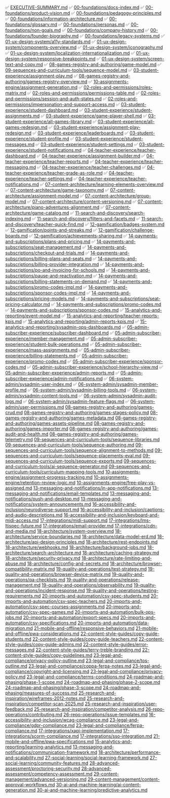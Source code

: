 <!-- 


Please perform this workflow exactly as written. Do not start enhancement work until Step 1 is completed and verified. If at anytime there is a file in 00-ORIG-CONTEXT that seems relevant, but you are not able to access, please mark the beginning of the line with this exact text: "NEED CONTEXT" + [filename] and pause the workflow.

Step 1 — Select and mark In Progress
Find the first item in 00-TEMP-CONSTRUCTION-DOCS/prioritized-checklist.md that:
is not prefixed with ✅ and
does not already contain - In Progress. If there is already an item in progress, then it is being worked on by somebody else. You need to then select the next item that isn't already marked as in-progress.
Immediately update that line to append the exact text - "In Progress" (space-hyphen-space case-sensitive) at the beginning of the line.
Save the file and re-open it to verify the change is present.
If no eligible item exists, stop and report that the checklist is fully completed or all remaining items are already In Progress.
Step 2 — Understand context
Open 00-ORIG-CONTEXT/ and review only materials relevant to the chosen item’s topic.
Identify the focused value of the page you’re enhancing (what it uniquely provides vs. other docs).
Step 3 — Enhance the chosen page (additive only)
Add information that advances the page’s specific goal; do not duplicate content that lives elsewhere.
When related details exist in other docs, reference them briefly and link internally rather than re-stating.
Keep edits purely additive; do not remove or rewrite existing content unless fixing typos/structure for clarity.
Preserve existing indentation and style.
Step 4 — Cross-check for redundancy
Confirm that added content is not already present in another page and won’t be covered more deeply elsewhere.
If overlap is useful, reference at a high level and link to the canonical doc.
Step 5 — Telemetry and dependencies (if applicable)
If the page mentions events, data, or roles, reference existing specs (e.g., event model, permissions, UX standards) instead of duplicating them.
Step 6 — Finalize and check off
When the enhancement is complete and saved, return to 00-TEMP-CONSTRUCTION-DOCS/prioritized-checklist.md.
Replace the - In Progress suffix on the chosen item with a leading ✅ to mark it complete (do not leave - In Progress).
Save and verify the checklist now shows the item as completed.
Rules and safeguards
Only one item is - In Progress at a time.
If you must switch items mid-way, first revert the previous item by removing - In Progress (unless it is now complete), then mark the new item - In Progress.
Never check off an item until edits to its target page are complete and saved.
Do not alter any other checklist lines except the current item being processed.
Exact formatting
In-progress format: [path/to/doc.md](../path/to/doc.md) - In Progress
Completed format: ✅ [path/to/doc.md](../path/to/doc.md)
Verification steps (must do)
After Step 1 and Step 6, re-open the checklist file and confirm the exact expected text is present.
If verification fails, fix the formatting immediately before proceeding.
Optional status notes
At the start of your run, post a short note: “Marked X as In Progress.”
At the end: “Completed X and checked it off.”
This prompt ensures the in-progress status is marked first, verified, and later replaced by a checkmark only after the enhancement is complete.


-->

✅ [EXECUTIVE-SUMMARY.md](../00-foundations/executive-summary.md)
✅ [00-foundations/docs-index.md](../00-foundations/docs-index.md)
✅ [00-foundations/product-vision.md](../00-foundations/product-vision.md)
✅ [00-foundations/pedagogy-principles.md](../00-foundations/pedagogy-principles.md)
✅ [00-foundations/information-architecture.md](../00-foundations/information-architecture.md)
✅ [00-foundations/glossary.md](../00-foundations/glossary.md)
✅ [00-foundations/personas.md](../00-foundations/personas.md)
✅ [00-foundations/non-goals.md](../00-foundations/non-goals.md)
✅ [00-foundations/company-history.md](../00-foundations/company-history.md)
✅ [00-foundations/founder-biography.md](../00-foundations/founder-biography.md)
✅ [00-foundations/legacy-systems.md](../00-foundations/legacy-systems.md)
✅ [01-ux-design-system/a11y-standards.md](../01-ux-design-system/a11y-standards.md)
✅ [01-ux-design-system/components-overview.md](../01-ux-design-system/components-overview.md)
✅ [01-ux-design-system/iconography.md](../01-ux-design-system/iconography.md)
✅ [01-ux-design-system/localization-internationalization.md](../01-ux-design-system/localization-internationalization.md)
✅ [01-ux-design-system/responsive-breakpoints.md](../01-ux-design-system/responsive-breakpoints.md)
✅ [01-ux-design-system/screen-text-and-copy.md](../01-ux-design-system/screen-text-and-copy.md)
✅ [08-games-registry-and-authoring/game-model.md](../08-games-registry-and-authoring/game-model.md)
✅ [09-sequences-and-curriculum-tools/sequence-model.md](../09-sequences-and-curriculum-tools/sequence-model.md)
✅ [03-student-experience/assignment-play.md](../03-student-experience/assignment-play.md)
✅ [08-games-registry-and-authoring/games-registry-overview.md](../08-games-registry-and-authoring/games-registry-overview.md)
✅ [10-assignments-engine/assignment-generation.md](../10-assignments-engine/assignment-generation.md)
✅ [02-roles-and-permissions/roles-matrix.md](../02-roles-and-permissions/roles-matrix.md)
✅ [02-roles-and-permissions/permissions-table.md](../02-roles-and-permissions/permissions-table.md)
✅ [02-roles-and-permissions/session-and-auth-states.md](../02-roles-and-permissions/session-and-auth-states.md)
✅ [02-roles-and-permissions/impersonation-and-support-access.md](../02-roles-and-permissions/impersonation-and-support-access.md)
✅ [03-student-experience/student-dashboard.md](../03-student-experience/student-dashboard.md)
✅ [03-student-experience/student-assignments.md](../03-student-experience/student-assignments.md)
✅ [03-student-experience/game-player-shell.md](../03-student-experience/game-player-shell.md)
✅ [03-student-experience/all-games-library.md](../03-student-experience/all-games-library.md)
✅ [03-student-experience/all-games-redesign.md](../03-student-experience/all-games-redesign.md)
✅ [03-student-experience/assignment-play-redesign.md](../03-student-experience/assignment-play-redesign.md)
✅ [03-student-experience/leaderboards.md](../03-student-experience/leaderboards.md)
✅ [03-student-experience/student-profile.md](../03-student-experience/student-profile.md)
✅ [03-student-experience/student-messages.md](../03-student-experience/student-messages.md)
✅ [03-student-experience/student-settings.md](../03-student-experience/student-settings.md)
✅ [03-student-experience/student-notifications.md](../03-student-experience/student-notifications.md)
✅ [04-teacher-experience/teacher-dashboard.md](../04-teacher-experience/teacher-dashboard.md)
✅ [04-teacher-experience/assignment-builder.md](../04-teacher-experience/assignment-builder.md)
✅ [04-teacher-experience/teacher-reports.md](../04-teacher-experience/teacher-reports.md)
✅ [04-teacher-experience/teacher-messaging.md](../04-teacher-experience/teacher-messaging.md)
✅ [04-teacher-experience/teacher-challenges.md](../04-teacher-experience/teacher-challenges.md)
✅ [04-teacher-experience/teacher-grade-as-role.md](../04-teacher-experience/teacher-grade-as-role.md)
✅ [04-teacher-experience/teacher-settings.md](../04-teacher-experience/teacher-settings.md)
✅ [04-teacher-experience/teacher-notifications.md](../04-teacher-experience/teacher-notifications.md)
✅ [07-content-architecture/learning-elements-overview.md](../07-content-architecture/learning-elements-overview.md)
✅ [07-content-architecture/game-taxonomy.md](../07-content-architecture/game-taxonomy.md)
✅ [07-content-architecture/assignment-model.md](../07-content-architecture/assignment-model.md)
✅ [07-content-architecture/group-model.md](../07-content-architecture/group-model.md)
✅ [07-content-architecture/content-versioning.md](../07-content-architecture/content-versioning.md)
✅ [07-content-architecture/piano-adventures-alignment.md](../07-content-architecture/piano-adventures-alignment.md)
✅ [07-content-architecture/game-catalog.md](../07-content-architecture/game-catalog.md)
✅ [11-search-and-discovery/search-indexing.md](../11-search-and-discovery/search-indexing.md)
✅ [11-search-and-discovery/filters-and-facets.md](../11-search-and-discovery/filters-and-facets.md)
✅ [11-search-and-discovery/teacher-quick-find.md](../11-search-and-discovery/teacher-quick-find.md)
✅ [12-gamification/badges-system.md](../12-gamification/badges-system.md)
✅ [12-gamification/points-and-streaks.md](../12-gamification/points-and-streaks.md)
✅ [12-gamification/challenge-boards.md](../12-gamification/challenge-boards.md)
✅ [12-gamification/achievements-sharing.md](../12-gamification/achievements-sharing.md)
✅ [14-payments-and-subscriptions/plans-and-pricing.md](../14-payments-and-subscriptions/plans-and-pricing.md)
✅ [14-payments-and-subscriptions/seat-management.md](../14-payments-and-subscriptions/seat-management.md)
✅ [14-payments-and-subscriptions/checkout-and-trials.md](../14-payments-and-subscriptions/checkout-and-trials.md)
✅ [14-payments-and-subscriptions/billing-plans-and-seats.md](../14-payments-and-subscriptions/billing-plans-and-seats.md)
✅ [14-payments-and-subscriptions/billing-provider-integration.md](../14-payments-and-subscriptions/billing-provider-integration.md)
✅ [14-payments-and-subscriptions/po-and-invoicing-for-schools.md](../14-payments-and-subscriptions/po-and-invoicing-for-schools.md)
✅ [14-payments-and-subscriptions/pause-and-reactivation.md](../14-payments-and-subscriptions/pause-and-reactivation.md)
✅ [14-payments-and-subscriptions/billing-statements-on-demand.md](../14-payments-and-subscriptions/billing-statements-on-demand.md)
✅ [14-payments-and-subscriptions/promo-codes-impl.md](../14-payments-and-subscriptions/promo-codes-impl.md)
✅ [14-payments-and-subscriptions/sponsor-codes-impl.md](../14-payments-and-subscriptions/sponsor-codes-impl.md)
✅ [14-payments-and-subscriptions/pricing-models.md](../14-payments-and-subscriptions/pricing-models.md)
✅ [14-payments-and-subscriptions/seat-pricing-calculator.md](../14-payments-and-subscriptions/seat-pricing-calculator.md)
✅ [14-payments-and-subscriptions/promo-codes.md](../14-payments-and-subscriptions/promo-codes.md)
✅ [14-payments-and-subscriptions/sponsor-codes.md](../14-payments-and-subscriptions/sponsor-codes.md)
✅ [15-analytics-and-reporting/event-model.md](../15-analytics-and-reporting/event-model.md)
✅ [15-analytics-and-reporting/teacher-reports-kpis.md](../15-analytics-and-reporting/teacher-reports-kpis.md)
✅ [15-analytics-and-reporting/admin-reports-kpis.md](../15-analytics-and-reporting/admin-reports-kpis.md)
✅ [15-analytics-and-reporting/sysadmin-ops-dashboards.md](../15-analytics-and-reporting/sysadmin-ops-dashboards.md)
✅ [05-admin-subscriber-experience/subscriber-dashboard.md](../05-admin-subscriber-experience/subscriber-dashboard.md)
✅ [05-admin-subscriber-experience/member-management.md](../05-admin-subscriber-experience/member-management.md)
✅ [05-admin-subscriber-experience/student-bulk-operations.md](../05-admin-subscriber-experience/student-bulk-operations.md)
✅ [05-admin-subscriber-experience/mass-assignments.md](../05-admin-subscriber-experience/mass-assignments.md)
✅ [05-admin-subscriber-experience/billing-statements.md](../05-admin-subscriber-experience/billing-statements.md)
✅ [05-admin-subscriber-experience/promo-codes.md](../05-admin-subscriber-experience/promo-codes.md)
✅ [05-admin-subscriber-experience/sponsor-codes.md](../05-admin-subscriber-experience/sponsor-codes.md)
✅ [05-admin-subscriber-experience/school-hierarchy-view.md](../05-admin-subscriber-experience/school-hierarchy-view.md)
✅ [05-admin-subscriber-experience/admin-reports.md](../05-admin-subscriber-experience/admin-reports.md)
✅ [05-admin-subscriber-experience/admin-notifications.md](../05-admin-subscriber-experience/admin-notifications.md)
✅ [06-system-admin/sysadmin-user-index.md](../06-system-admin/sysadmin-user-index.md)
✅ [06-system-admin/sysadmin-member-profile.md](../06-system-admin/sysadmin-member-profile.md)
✅ [06-system-admin/sysadmin-billing-tools.md](../06-system-admin/sysadmin-billing-tools.md)
✅ [06-system-admin/sysadmin-content-tools.md](../06-system-admin/sysadmin-content-tools.md)
✅ [06-system-admin/sysadmin-audit-logs.md](../06-system-admin/sysadmin-audit-logs.md)
✅ [06-system-admin/sysadmin-feature-flags.md](../06-system-admin/sysadmin-feature-flags.md)
✅ [06-system-admin/user-permissions.md](../06-system-admin/user-permissions.md)
[08-games-registry-and-authoring/games-crud.md](../08-games-registry-and-authoring/games-crud.md)
[08-games-registry-and-authoring/games-stages-policy.md](../08-games-registry-and-authoring/games-stages-policy.md)
[08-games-registry-and-authoring/games-metadata.md](../08-games-registry-and-authoring/games-metadata.md)
[08-games-registry-and-authoring/games-assets-pipeline.md](../08-games-registry-and-authoring/games-assets-pipeline.md)
[08-games-registry-and-authoring/games-importer.md](../08-games-registry-and-authoring/games-importer.md)
[08-games-registry-and-authoring/games-audit-and-health.md](../08-games-registry-and-authoring/games-audit-and-health.md)
[08-games-registry-and-authoring/games-telemetry.md](../08-games-registry-and-authoring/games-telemetry.md)
[09-sequences-and-curriculum-tools/sequence-libraries.md](../09-sequences-and-curriculum-tools/sequence-libraries.md)
[09-sequences-and-curriculum-tools/sequence-authoring.md](../09-sequences-and-curriculum-tools/sequence-authoring.md)
[09-sequences-and-curriculum-tools/sequence-alignment-to-methods.md](../09-sequences-and-curriculum-tools/sequence-alignment-to-methods.md)
[09-sequences-and-curriculum-tools/sequence-placements-eval.md](../09-sequences-and-curriculum-tools/sequence-placements-eval.md)
[09-sequences-and-curriculum-tools/sequence-exports.md](../09-sequences-and-curriculum-tools/sequence-exports.md)
[09-sequences-and-curriculum-tools/ai-sequence-generator.md](../09-sequences-and-curriculum-tools/ai-sequence-generator.md)
[09-sequences-and-curriculum-tools/curriculum-mapping-tools.md](../09-sequences-and-curriculum-tools/curriculum-mapping-tools.md)
[10-assignments-engine/assignment-progress-tracking.md](../10-assignments-engine/assignment-progress-tracking.md)
[10-assignments-engine/retention-review-logic.md](../10-assignments-engine/retention-review-logic.md)
[10-assignments-engine/free-play-vs-assigned.md](../10-assignments-engine/free-play-vs-assigned.md)
[13-messaging-and-notifications/in-app-notifications.md](../13-messaging-and-notifications/in-app-notifications.md)
[13-messaging-and-notifications/email-templates.md](../13-messaging-and-notifications/email-templates.md)
[13-messaging-and-notifications/push-and-desktop.md](../13-messaging-and-notifications/push-and-desktop.md)
[13-messaging-and-notifications/system-announcements.md](../13-messaging-and-notifications/system-announcements.md)
[16-accessibility-and-inclusion/neurodiverse-support.md](../16-accessibility-and-inclusion/neurodiverse-support.md)
[16-accessibility-and-inclusion/captions-and-audio-descriptions.md](../16-accessibility-and-inclusion/captions-and-audio-descriptions.md)
[16-accessibility-and-inclusion/keyboard-and-midi-access.md](../16-accessibility-and-inclusion/keyboard-and-midi-access.md)
[17-integrations/midi-support.md](../17-integrations/midi-support.md)
[17-integrations/lms-ltispec-future.md](../17-integrations/lms-ltispec-future.md)
[17-integrations/email-provider.md](../17-integrations/email-provider.md)
[17-integrations/cdn-and-media.md](../17-integrations/cdn-and-media.md)
[18-architecture/system-overview.md](../18-architecture/system-overview.md)
[18-architecture/service-boundaries.md](../18-architecture/service-boundaries.md)
[18-architecture/data-model-erd.md](../18-architecture/data-model-erd.md)
[18-architecture/api-design-principles.md](../18-architecture/api-design-principles.md)
[18-architecture/rest-endpoints.md](../18-architecture/rest-endpoints.md)
[18-architecture/webhooks.md](../18-architecture/webhooks.md)
[18-architecture/background-jobs.md](../18-architecture/background-jobs.md)
[18-architecture/search-architecture.md](../18-architecture/search-architecture.md)
[18-architecture/caching-strategy.md](../18-architecture/caching-strategy.md)
[18-architecture/security-privacy.md](../18-architecture/security-privacy.md)
[18-architecture/rate-limiting-and-abuse.md](../18-architecture/rate-limiting-and-abuse.md)
[18-architecture/config-and-secrets.md](../18-architecture/config-and-secrets.md)
[18-architecture/browser-compatibility-matrix.md](../18-architecture/browser-compatibility-matrix.md)
[19-quality-and-operations/test-strategy.md](../19-quality-and-operations/test-strategy.md)
[19-quality-and-operations/browser-device-matrix.md](../19-quality-and-operations/browser-device-matrix.md)
[19-quality-and-operations/qa-checklists.md](../19-quality-and-operations/qa-checklists.md)
[19-quality-and-operations/release-management.md](../19-quality-and-operations/release-management.md)
[19-quality-and-operations/observability.md](../19-quality-and-operations/observability.md)
[19-quality-and-operations/incident-response.md](../19-quality-and-operations/incident-response.md)
[19-quality-and-operations/testing-requirements.md](../19-quality-and-operations/testing-requirements.md)
[20-imports-and-automation/csv-spec-students.md](../20-imports-and-automation/csv-spec-students.md)
[20-imports-and-automation/csv-spec-teachers.md](../20-imports-and-automation/csv-spec-teachers.md)
[20-imports-and-automation/csv-spec-courses-assignments.md](../20-imports-and-automation/csv-spec-courses-assignments.md)
[20-imports-and-automation/csv-spec-games.md](../20-imports-and-automation/csv-spec-games.md)
[20-imports-and-automation/bulk-ops-jobs.md](../20-imports-and-automation/bulk-ops-jobs.md)
[20-imports-and-automation/export-specs.md](../20-imports-and-automation/export-specs.md)
[20-imports-and-automation/csv-specifications.md](../20-imports-and-automation/csv-specifications.md)
[20-imports-and-automation/data-migration.md](../20-imports-and-automation/data-migration.md)
[21-mobile-and-offline/responsive-behaviors.md](../21-mobile-and-offline/responsive-behaviors.md)
[21-mobile-and-offline/pwa-considerations.md](../21-mobile-and-offline/pwa-considerations.md)
[22-content-style-guides/copy-guide-students.md](../22-content-style-guides/copy-guide-students.md)
[22-content-style-guides/copy-guide-teachers.md](../22-content-style-guides/copy-guide-teachers.md)
[22-content-style-guides/copy-guide-admins.md](../22-content-style-guides/copy-guide-admins.md)
[22-content-style-guides/error-messages.md](../22-content-style-guides/error-messages.md)
[22-content-style-guides/terry-treble-branding.md](../22-content-style-guides/terry-treble-branding.md)
[22-content-style-guides/copy-guidelines.md](../22-content-style-guides/copy-guidelines.md)
[23-legal-and-compliance/privacy-policy-outline.md](../23-legal-and-compliance/privacy-policy-outline.md)
[23-legal-and-compliance/tos-outline.md](../23-legal-and-compliance/tos-outline.md)
[23-legal-and-compliance/coppa-ferpa-notes.md](../23-legal-and-compliance/coppa-ferpa-notes.md)
[23-legal-and-compliance/copyright-and-licensing.md](../23-legal-and-compliance/copyright-and-licensing.md)
[23-legal-and-compliance/privacy-policy.md](../23-legal-and-compliance/privacy-policy.md)
[23-legal-and-compliance/terms-conditions.md](../23-legal-and-compliance/terms-conditions.md)
[24-roadmap-and-phasing/phase-1-scope.md](../24-roadmap-and-phasing/phase-1-scope.md)
[24-roadmap-and-phasing/phase-2-scope.md](../24-roadmap-and-phasing/phase-2-scope.md)
[24-roadmap-and-phasing/phase-3-scope.md](../24-roadmap-and-phasing/phase-3-scope.md)
[24-roadmap-and-phasing/measures-of-success.md](../24-roadmap-and-phasing/measures-of-success.md)
[25-research-and-inspiration/wireframes-2012-notes.md](../25-research-and-inspiration/wireframes-2012-notes.md)
[25-research-and-inspiration/competitor-scan-2025.md](../25-research-and-inspiration/competitor-scan-2025.md)
[25-research-and-inspiration/user-feedback.md](../25-research-and-inspiration/user-feedback.md)
[25-research-and-inspiration/competitor-analysis.md](../25-research-and-inspiration/competitor-analysis.md)
[26-repo-operations/contributing.md](../26-repo-operations/contributing.md)
[26-repo-operations/issue-templates.md](../26-repo-operations/issue-templates.md)
[16-accessibility-and-inclusion/wcag-compliance.md](../16-accessibility-and-inclusion/wcag-compliance.md)
[23-legal-and-compliance/gdpr-compliance.md](../23-legal-and-compliance/gdpr-compliance.md)
[23-legal-and-compliance/ferpa-compliance.md](../23-legal-and-compliance/ferpa-compliance.md)
[17-integrations/xapi-implementation.md](../17-integrations/xapi-implementation.md)
[17-integrations/scorm-compliance.md](../17-integrations/scorm-compliance.md)
[17-integrations/sso-integration.md](../17-integrations/sso-integration.md)
[21-mobile-and-offline/pwa-specifications.md](../21-mobile-and-offline/pwa-specifications.md)
[15-analytics-and-reporting/learning-analytics.md](../15-analytics-and-reporting/learning-analytics.md)
[13-messaging-and-notifications/communication-framework.md](../13-messaging-and-notifications/communication-framework.md)
[18-architecture/performance-and-scalability.md](../18-architecture/performance-and-scalability.md)
[27-social-learning/social-learning-framework.md](../27-social-learning/social-learning-framework.md)
[27-social-learning/community-features.md](../27-social-learning/community-features.md)
[28-advanced-assessment/proctoring-security.md](../28-advanced-assessment/proctoring-security.md)
[28-advanced-assessment/competency-assessment.md](../28-advanced-assessment/competency-assessment.md)
[29-content-management/advanced-versioning.md](../29-content-management/advanced-versioning.md)
[29-content-management/content-approval-workflows.md](../29-content-management/content-approval-workflows.md)
[30-ai-and-machine-learning/ai-content-generation.md](../30-ai-and-machine-learning/ai-content-generation.md)
[30-ai-and-machine-learning/predictive-analytics.md](../30-ai-and-machine-learning/predictive-analytics.md)